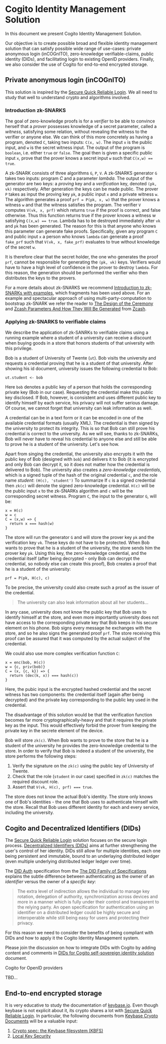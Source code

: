 # Cogito Identity Management Solution

In this document we present Cogito Identity Management Solution.

Our objective is to create possible broad and flexible identity management solution that can satisfy possible wide range of use-cases: private anonymous login (inCOGnITO), zero-knowledge verifiable-claims, public identity (DIDs), and facilitating login to existing OpenID providers. Finally, we also consider the use of Cogito for end-to-end encrypted storage.

## Private anonymous login (inCOGnITO)

This solution is inspired by the [Secure Quick Reliable Login](https://www.grc.com/sqrl/sqrl.htm). We all need to study that well to understand crypto and algorithms involved.

### Introduction zk-SNARKS

The goal of zero-knowledge proofs is for a *verifier* to be able to convince herself that a *prover* possesses knowledge of a secret parameter, called a *witness*, satisfying some relation, without revealing the witness to the verifier or anyone else.
We can think of this more concretely as having a program, denoted `C`, taking two inputs: `C(x, w)`. The input `x` is the public input, and `w` is the secret witness input. The output of the program is `boolean`, i.e. either `true` or `false`. The goal then is given a specific public input `x`, prove that the prover knows a secret input `w` such that `C(x,w) == true`.

A zk-SNARK consists of three algorithms `G`, `P`, `V`. A zk-SNARKS generator `G` takes two inputs: program *C* and a parameter *lambda*. The output of the generator are two keys: a *proving* key and a *verification* key, denoted `(pk, vk)` respectively. After generation the keys can be made public. The prover `P` takes as input the proving key `pk`, a public input `x` and a private witness `w`. The algorithm generates a proof `prf = P(pk, x, w)` that the prover knows a witness `w` and that the witness satisfies the program.
The verifier `V` computes `V(vk, x, prf)` which returns `true` if the proof is correct, and false otherwise. Thus this function returns true if the prover knows a witness w satisfying `C(x,w) == true`. Lambda has to be destroyed immediately after `vk` and `pk` has been generated. The reason for this is that anyone who knows this parameter can generate fake proofs. Specifically, given any program `C` and public input `x` a person who knows `lambda` can generate a proof `fake_prf` such that `V(vk, x, fake_prf)` evaluates to true without knowledge of the secret `w`.

It is therefore clear that the secret holder, the one who generates the proof `prf`, cannot be responsible for generating the `(pk, vk)` keys. Verifiers would have to have a high level of confidence in the prover to destroy `lambda`. For this reason, the generation should be performed the verifier who then distributes the keys to the provers.

For a more details about zk-SNARKS we recommend [Introduction to zk-SNARKs with examples](https://media.consensys.net/introduction-to-zksnarks-with-examples-3283b554fc3b), which fragments has been used above. For an example and spectacular approach of using multi-party-computation to bootstrap zk-SNARK we refer the reader to [The Design of the Ceremony](https://z.cash/blog/the-design-of-the-ceremony.html) and [Zcash Parameters And How They Will Be Generated](https://z.cash/blog/generating-zcash-parameters.html) from [Zcash](https://z.cash).

### Applying zk-SNARKS to verifiable claims

We describe the application of zk-SANRKs to verifiable claims using a running example where a student of a university can receive a discount when buying goods in a store that honors students of that university with this privilege.

Bob is a student of University of Twente (`ut`). Bob visits the university and requests a credential proving that he is a student of that university. After showing his id document, university issues the following credential to Bob:

```
ut.student <- bob
```

Here `bob` denotes a public key of a person that holds the corresponding private key (Bob in our case). Requesting the credential make this public key disclosed. If Bob, however, is consistent and uses different public key to identify himself by each service, his privacy will not suffer serious damage. Of course, we cannot forget that university can leak information as well.

A credential can be in a text form or it can be encoded in one of the available credential formats (usually XML). The credential is then signed by the university to protect its integrity. This is so that Bob can still prove his credential is correct to the university. As we will see, thanks to zk-SNARKs, Bob will never have to reveal his credential to anyone else and still be able to prove he is a student of the university. Let's see how.

Apart from singing the credential, the university also encrypts it with the public key of Bob (designed with `bob`) and delivers it to Bob (it is encrypted and only Bob can decrypt it, so it does not matter how the credential is delivered to Bob). The university also creates a *zero-knowledge credentials*, which is a signed tuple of the hash of the original credential `c`, and the role name *student*: `(H(c), 'student')`
To summarize If `c` is a signed credential then `zk(c)` will denote the signed zero-knowledge credential. `H(c)` will be the public input `x` to the zk-SNARKs algorithm and `c` will be the corresponding secret witness. Program `C`, the input to the generator `G`, will be:

```
x = H(c)
w = c
C = (x,w) => {
  return x === hash(w)
}
```

The store will run the generator `G` and will store the prover key `pk` and the verification key `vk`. These keys do not have to be protected. When Bob wants to prove that he is a student of the university, the store sends him the prover key `pk`. Using this key, the zero-knowledge credential, and the credential itself (after being decrypted - only Bob can decrypt the credential, so nobody else can create this proof), Bob creates a proof that he is a student of the university:

```
prf = P(pk, H(c), c)
``` 

To be precise, the university could also create such a proof as the issuer of the credential.

> The university can also leak information about all her students... 

In any case, university does not know the public key that Bob uses to identify himself at the store, and even more importantly university does not have access to the corresponding private key that Bob keeps in his secure element on his phone. Bob signs every message he exchanges with the store, and so he also signs the generated proof `prf`. The store receiving this proof can be assured that it was computed by the actual subject of the credential.

We could also use more complex verification function `C`:

```
x = enc(bob, H(c))
w = {c, priv(bob)}
C = (x, {c, k}) => {
  return (dec(k, x)) === hash(c))
}
```

Here, the pubic input is the encrypted hashed credential and the secret witness has two components: the credential itself (again after being decrypted) and the private key corresponding to the public key used in the credential.

The disadvantage of this solution would be that the verification function becomes far more cryptographically-heavy and that it requires the private key as the input. This would effectively forbid the prover from keeping the private key in the secrete element of the device.

Bob will store `zk(c)`. When Bob wants to prove to the store that he is a student of the university he provides the zero-knowledge credential to the store. In order to verify that Bob is indeed a student of the university, the store performs the following steps:

1. Verify the signature on the `zk(c)` using the public key of University of Twente.
2. Check that the role (`student` in our case) specified in `zk(c)` matches the required discount role.
3. Assert that `V(vk, H(c), prf) === true`.

The store does not know the actual Bob's identity. The store only knows one of Bob's identities - the one that Bob uses to authenticate himself with the store. Recall that Bob uses different identity for each and every service, including the university.

## Cogito and Decentralized Identifiers (DIDs)

The [Secure Quick Reliable Login](https://www.grc.com/sqrl/sqrl.htm) solution focuses on the secure login process. [Decentralized Identifiers (DIDs)](https://w3c-ccg.github.io/did-spec/) aims at further strengthening the user's control of her identity. DIDs still allow for multiple identities, each one being persistent and immutable, bound to an underlaying distributed ledger (even multiple underlying distributed ledger ledger over time).

The [DID Auth](https://github.com/WebOfTrustInfo/rebooting-the-web-of-trust-spring2017/blob/master/topics-and-advance-readings/did-auth.md) specification from the [The DID Family of Specifications](https://github.com/WebOfTrustInfo/rebooting-the-web-of-trust-spring2017/blob/master/topics-and-advance-readings/did-family-of-specifications.md) explains the subtle difference between authenticating as the owner of an *identifier* versus the owner of a *specific key*:

> The extra level of indirection allows the individual to manage key rotation, delegation of authority, synchronization across devices and more in a manner which is fully under their control and transparent to the relying party. An open specification for authentication using an identifier on a distributed ledger could be highly secure and interoperable while still being easy for users and protecting their privacy.

For this reason we need to consider the benefits of being compliant with DIDs and how to apply it the Cogito Identity Management system.

Please join the discussion on how to integrate DIDs with Cogito by adding content and comments in [DIDs for Cogito self-sovereign identity solution](https://confluence.atlas.philips.com/display/BLA/DIDs+for+Cogito+self-sovereign+identity+solution) document.

Cogito for OpenID providers

TBD...


## End-to-end encrypted storage

It is very educative to study the documentation of [keybase.io](https://keybase.io/). Even though keybase is not explicit about it, its crypto shares a lot with [Secure Quick Reliable Login](https://www.grc.com/sqrl/sqrl.htm). In particular, the following documents from [Keybase Crypto Documents](https://keybase.io/docs/crypto/overview) will be a valuable input:

1. [Crypto spec: the Keybase filesystem (KBFS)](https://keybase.io/docs/crypto/kbfs)
2. [Local Key Security](https://keybase.io/docs/crypto/local-key-security)

